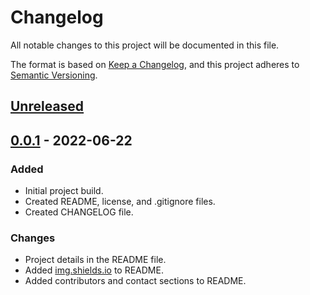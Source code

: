# Changelog

All notable changes to this project will be documented in this file.

The format is based on [Keep a Changelog](https://keepachangelog.com/en/1.0.0/),
and this project adheres to [Semantic Versioning](https://semver.org/spec/v2.0.0.html).

## [Unreleased]

## [0.0.1] - 2022-06-22

### Added

- Initial project build.
- Created README, license, and .gitignore files.
- Created CHANGELOG file.

### Changes

- Project details in the README file.
- Added [img.shields.io](img.shields.io) to README.
- Added contributors and contact sections to README.

[Unreleased]: https://github.com/ogre2/portfolio-app/compare/v0.0.1...HEAD
[0.0.1]: https://github.com/ogre2/portfolio-app/releases/tag/v0.0.1